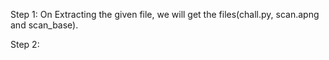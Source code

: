 Step 1: On Extracting the given file, we will get the files(chall.py, scan.apng and scan_base).

Step 2: 
